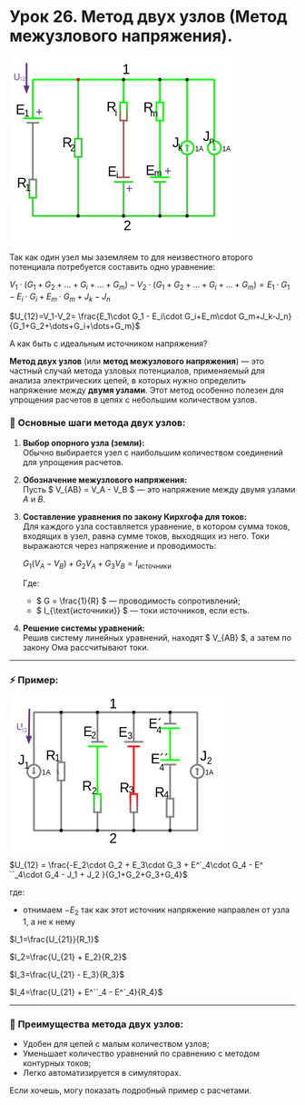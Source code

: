 # Урок 26. Метод двух узлов (Метод межузлового напряжения).

![Метод двух узлов (Метод межузлового напряжения).](../img/80.png "Метод двух узлов (Метод межузлового напряжения)")

Так как один узел мы заземляем то для неизвестного второго потенциала потребуется составить одно уравнение:

$V_1\cdot (G_1+G_2+\dots+G_i+\dots+G_m) - V_2\cdot (G_1+G_2+\dots+G_i+\dots+G_m) = E_1\cdot G_1 - E_i\cdot G_i+E_m\cdot G_m+J_k-J_n$

$U_{12}=V_1-V_2=  \frac{E_1\cdot G_1 - E_i\cdot G_i+E_m\cdot G_m+J_k-J_n}{G_1+G_2+\dots+G_i+\dots+G_m}$

А как быть с идеальным источником напряжения?

**Метод двух узлов** (или **метод межузлового напряжения**) — это частный случай метода узловых потенциалов, применяемый для анализа электрических цепей, в которых нужно определить напряжение между **двумя узлами**. Этот метод особенно полезен для упрощения расчетов в цепях с небольшим количеством узлов.

### 🔑 **Основные шаги метода двух узлов:**

1. **Выбор опорного узла (земли):**  
   Обычно выбирается узел с наибольшим количеством соединений для упрощения расчетов.

2. **Обозначение межузлового напряжения:**  
   Пусть $ V_{AB} = V_A - V_B $ — это напряжение между двумя узлами $A$ и $B$.

3. **Составление уравнения по закону Кирхгофа для токов:**  
   Для каждого узла составляется уравнение, в котором сумма токов, входящих в узел, равна сумме токов, выходящих из него. Токи выражаются через напряжение и проводимость:

   
   $G_1 (V_A - V_B) + G_2 V_A + G_3 V_B = I_{\text{источники}}$
   
   
   Где:
   - $ G = \frac{1}{R} $ — проводимость сопротивлений;
   - $ I_{\text{источники}} $ — токи источников, если есть.

4. **Решение системы уравнений:**  
   Решив систему линейных уравнений, находят $ V_{AB} $, а затем по закону Ома рассчитывают токи.

---

### ⚡ **Пример:**

![Метод двух узлов (Метод межузлового напряжения).](../img/81.png "Метод двух узлов (Метод межузлового напряжения)")

 

 
$U_{12} = \frac{-E_2\cdot G_2 + E_3\cdot G_3 + E^´_4\cdot G_4 - E^´´_4\cdot G_4 - J_1 + J_2   }{G_1+G_2+G_3+G_4}$
 
где:
- отнимаем $-E_2$ так как этот источник напряжение направлен от узла 1, а не к нему
 
$I_1=\frac{U_{21}}{R_1}$ 

$I_2=\frac{U_{21} + E_2}{R_2}$ 

$I_3=\frac{U_{21} - E_3}{R_3}$ 

$I_4=\frac{U_{21} + E^´´_4 - E^´_4}{R_4}$ 


---

### 🚀 **Преимущества метода двух узлов:**
- Удобен для цепей с малым количеством узлов;
- Уменьшает количество уравнений по сравнению с методом контурных токов;
- Легко автоматизируется в симуляторах.

Если хочешь, могу показать подробный пример с расчетами.